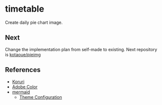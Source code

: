 # timetable
Create daily pie chart image.

## Next
Change the implementation plan from self-made to existing.
Next repository is [kotaoue/pieimg](https://github.com/kotaoue/pieimg)
## References
* [Koruri](https://koruri.github.io/)
* [Adobe Color](https://color.adobe.com/ja/create/color-wheel)
* [mermaid](https://mermaid-js.github.io/mermaid/#/)
  * [Theme Configuration](https://mermaid-js.github.io/mermaid/#/theming)